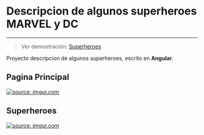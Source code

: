 # Descripcion de algunos superheroes MARVEL y DC

------------

>  Ver demostración: [Superheroes](https://angular-superheros.netlify.app/heroes)

Proyecto descripcion de algunos superheroes, escrito en **Angular**.

## Pagina Principal
<a href="https://imgur.com/DPFDgv8"><img src="https://i.imgur.com/DPFDgv8.png" title="source: imgur.com" /></a>
## Superheroes
<a href="https://imgur.com/4TqGplo"><img src="https://i.imgur.com/4TqGplo.png" title="source: imgur.com" /></a>
